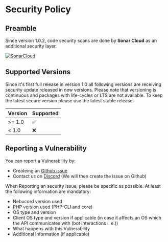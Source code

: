 # Security Policy

## Preamble

Since version 1.0.2, code security scans are done by **Sonar Cloud** as an additional security layer.

[![SonarCloud](https://sonarcloud.io/images/project_badges/sonarcloud-white.svg)](https://sonarcloud.io/summary/new_code?id=Eurobertics_Nebucord)

## Supported Versions

Since it's first full release in version 1.0 all following versions are receiving security update
released in new versions.
Please note that versioning is continuous and packages with life-cycles or LTS are not available.
To keep the latest secure version please use the latest stable release.

| Version | Supported          |
| ------- | ------------------ |
| >= 1.0  | :white_check_mark: |
| < 1.0   | :x:                |

## Reporting a Vulnerability

You can report a Vulnerability by:

- Createing an [Github issue](https://github.com/Eurobertics/Nebucord/issues)
- Contact us on [Discord](https://discord.gg/fVHmDD3) (We will then create the issue on Github)

When Reporting an security issue, please be specific as possible. At least the following information are mandatory:

- Nebucord version used
- PHP version used (PHP-CLI and core)
- OS type and version
- Client OS type and version if applicable (in case it affects an OS which the API communicates with (bot interactions i. e.))
- What happens with this Vulnerability
- Additional information (if applicable)
